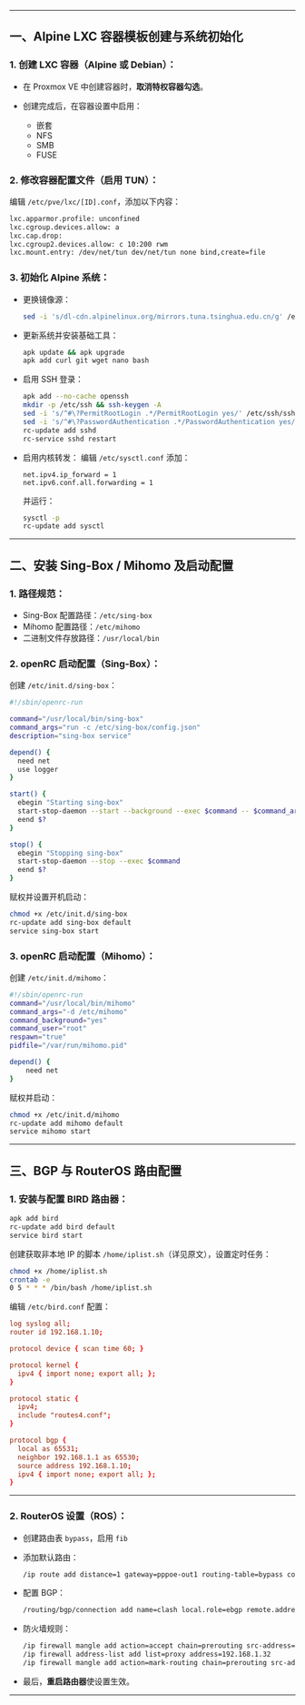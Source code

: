 

---

## 一、Alpine LXC 容器模板创建与系统初始化

### 1. 创建 LXC 容器（Alpine 或 Debian）：

* 在 Proxmox VE 中创建容器时，**取消特权容器勾选**。
* 创建完成后，在容器设置中启用：

  * 嵌套
  * NFS
  * SMB
  * FUSE

### 2. 修改容器配置文件（启用 TUN）：

编辑 `/etc/pve/lxc/[ID].conf`，添加以下内容：

```bash
lxc.apparmor.profile: unconfined
lxc.cgroup.devices.allow: a
lxc.cap.drop: 
lxc.cgroup2.devices.allow: c 10:200 rwm
lxc.mount.entry: /dev/net/tun dev/net/tun none bind,create=file
```

### 3. 初始化 Alpine 系统：

* 更换镜像源：

  ```bash
  sed -i 's/dl-cdn.alpinelinux.org/mirrors.tuna.tsinghua.edu.cn/g' /etc/apk/repositories
  ```

* 更新系统并安装基础工具：

  ```bash
  apk update && apk upgrade
  apk add curl git wget nano bash
  ```

* 启用 SSH 登录：

  ```bash
  apk add --no-cache openssh
  mkdir -p /etc/ssh && ssh-keygen -A
  sed -i 's/^#\?PermitRootLogin .*/PermitRootLogin yes/' /etc/ssh/sshd_config
  sed -i 's/^#\?PasswordAuthentication .*/PasswordAuthentication yes/' /etc/ssh/sshd_config
  rc-update add sshd
  rc-service sshd restart
  ```

* 启用内核转发：
  编辑 `/etc/sysctl.conf` 添加：

  ```
  net.ipv4.ip_forward = 1
  net.ipv6.conf.all.forwarding = 1
  ```

  并运行：

  ```bash
  sysctl -p
  rc-update add sysctl
  ```

---

## 二、安装 Sing-Box / Mihomo 及启动配置

### 1. 路径规范：

* Sing-Box 配置路径：`/etc/sing-box`
* Mihomo 配置路径：`/etc/mihomo`
* 二进制文件存放路径：`/usr/local/bin`

### 2. openRC 启动配置（Sing-Box）：

创建 `/etc/init.d/sing-box`：

```bash
#!/sbin/openrc-run

command="/usr/local/bin/sing-box"
command_args="run -c /etc/sing-box/config.json"
description="sing-box service"

depend() {
  need net
  use logger
}

start() {
  ebegin "Starting sing-box"
  start-stop-daemon --start --background --exec $command -- $command_args
  eend $?
}

stop() {
  ebegin "Stopping sing-box"
  start-stop-daemon --stop --exec $command
  eend $?
}
```

赋权并设置开机启动：

```bash
chmod +x /etc/init.d/sing-box
rc-update add sing-box default
service sing-box start
```

### 3. openRC 启动配置（Mihomo）：

创建 `/etc/init.d/mihomo`：

```bash
#!/sbin/openrc-run
command="/usr/local/bin/mihomo"
command_args="-d /etc/mihomo"
command_background="yes"
command_user="root"
respawn="true"
pidfile="/var/run/mihomo.pid"

depend() {
    need net
}
```

赋权并启动：

```bash
chmod +x /etc/init.d/mihomo
rc-update add mihomo default
service mihomo start
```

---

## 三、BGP 与 RouterOS 路由配置

### 1. 安装与配置 BIRD 路由器：

```bash
apk add bird
rc-update add bird default
service bird start
```

创建获取非本地 IP 的脚本 `/home/iplist.sh`（详见原文），设置定时任务：

```bash
chmod +x /home/iplist.sh
crontab -e
0 5 * * * /bin/bash /home/iplist.sh
```

编辑 `/etc/bird.conf` 配置：

```conf
log syslog all;
router id 192.168.1.10;

protocol device { scan time 60; }

protocol kernel {
  ipv4 { import none; export all; };
}

protocol static {
  ipv4;
  include "routes4.conf";
}

protocol bgp {
  local as 65531;
  neighbor 192.168.1.1 as 65530;
  source address 192.168.1.10;
  ipv4 { import none; export all; };
}
```

---

### 2. RouterOS 设置（ROS）：

* 创建路由表 `bypass`，启用 `fib`

* 添加默认路由：

  ```bash
  /ip route add distance=1 gateway=pppoe-out1 routing-table=bypass comment=pass
  ```

* 配置 BGP：

  ```bash
  /routing/bgp/connection add name=clash local.role=ebgp remote.address=192.168.1.10 .as=65531 routing-table=bypass router-id=192.168.1.1 as=65530 multihop=yes
  ```

* 防火墙规则：

  ```bash
  /ip firewall mangle add action=accept chain=prerouting src-address=192.168.1.10
  /ip firewall address-list add list=proxy address=192.168.1.32
  /ip firewall mangle add action=mark-routing chain=prerouting src-address-list=proxy dst-port=80,443 dst-address-type=!local protocol=tcp new-routing-mark=bypass
  ```

* 最后，**重启路由器**使设置生效。

---

